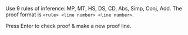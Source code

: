Use 9 rules of inference: MP, MT, HS, DS, CD, Abs, Simp, Conj, Add.
The proof format is `<rule> <line number> <line number>`.

Press Enter to check proof & make a new proof line.
